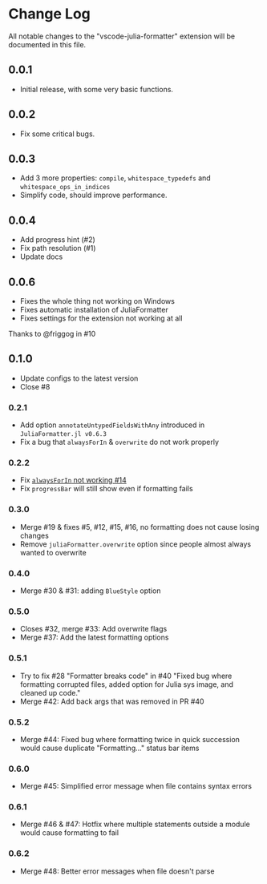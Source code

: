 # Change Log

All notable changes to the "vscode-julia-formatter" extension will be documented in this file.

## 0.0.1

- Initial release, with some very basic functions.

## 0.0.2

- Fix some critical bugs.

## 0.0.3

- Add 3 more properties: `compile`, `whitespace_typedefs` and `whitespace_ops_in_indices`
- Simplify code, should improve performance.

## 0.0.4

- Add progress hint (#2)
- Fix path resolution (#1)
- Update docs

## 0.0.6

- Fixes the whole thing not working on Windows
- Fixes automatic installation of JuliaFormatter
- Fixes settings for the extension not working at all

Thanks to @friggog in #10

## 0.1.0

- Update configs to the latest version
- Close #8

### 0.2.1

- Add option `annotateUntypedFieldsWithAny` introduced in `JuliaFormatter.jl v0.6.3`
- Fix a bug that `alwaysForIn` & `overwrite` do not work properly

### 0.2.2

- Fix [`alwaysForIn` not working #14](https://github.com/singularitti/vscode-julia-formatter/issues/14)
- Fix `progressBar` will still show even if formatting fails

### 0.3.0

- Merge #19 & fixes #5, #12, #15, #16, no formatting does not cause losing changes
- Remove `juliaFormatter.overwrite` option since people almost always wanted to overwrite

### 0.4.0

- Merge #30 & #31: adding `BlueStyle` option

### 0.5.0

- Closes #32, merge #33: Add overwrite flags
- Merge #37: Add the latest formatting options

### 0.5.1

- Try to fix #28 "Formatter breaks code" in #40 "Fixed bug where formatting corrupted files, added option for Julia sys image, and cleaned up code."
- Merge #42: Add back args that was removed in PR #40

### 0.5.2

- Merge #44: Fixed bug where formatting twice in quick succession would cause duplicate "Formatting..." status bar items

### 0.6.0

- Merge #45: Simplified error message when file contains syntax errors

### 0.6.1

- Merge #46 & #47: Hotfix where multiple statements outside a module would cause formatting to fail

### 0.6.2

- Merge #48: Better error messages when file doesn't parse
